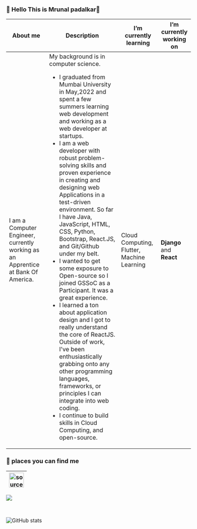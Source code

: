 ### :cake: Hello This is Mrunal padalkar👋
 
 
 | About me | Description |I’m currently learning | I’m currently working on
 | ------------- | ------------- | ------------- | ------------- | 
 | I am a Computer Engineer, currently working as an Apprentice at Bank Of America. </strong> | My background is in computer science.<ul><li>I graduated from Mumbai University in May,2022 and spent a few summers learning web development and working as a web developer at startups.</li><li>I am a web developer with robust problem-solving skills and proven experience in creating and designing web Applications in a test-driven environment. So far I have Java, JavaScript, HTML, CSS, Python, Bootstrap, React.JS, and Git/Github under my belt.</li><li>I wanted to get some exposure to Open-source so I joined GSSoC as a Participant. It was a great experience.</li><li>I learned a ton about application design and I got to really understand the core of ReactJS. Outside of work, I've been enthusiastically grabbing onto any other programming languages, frameworks, or principles I can integrate into web coding.</li><li>I continue to build skills in Cloud Computing, and open-source.</li></ul> | Cloud Computing, Flutter, Machine Learning | <b>Django</b> and <b>React</b> |

 ### :cake: places you can find me 

|<a href="https://www.linkedin.com/in/mrunal-padalkar-b64a3b19b/" target="_blank" rel="noopener noreferrer"><img src="https://i.imgur.com/kF9HMpz.png" width=40px height=40px title="source: imgur.com" /></a>   |  
| ------------- |




![](https://komarev.com/ghpvc/?username=mrunalvilas&style=plastic&&label=Visitor+alert)



 <br>

![GitHub stats](https://github-readme-stats.vercel.app/api?username=mrunalvilas)
